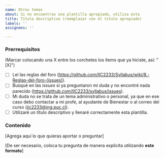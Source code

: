 ```yaml
---
name: Otros temas
about: Si no encuentras una plantilla apropiada, utiliza esta
title: Título descriptivo (reemplazar con el título apropiado)
labels: ''
assignees: ''

---
```


<!-- **Esta es una plantilla para que dejes dudas que no son cubiertas por las plantillas existentes. Recuerda utilizar la pestaña "Preview" para ver cómo se vería tu *issue* antes de publicarla.** -->

### Prerrequisitos
(Marcar colocando una X entre los corchetes los ítems que ya hiciste, así: "[X]")

* [ ] Leí las reglas del foro (https://github.com/IIC2233/Syllabus/wiki/8.-Reglas-del-foro-(issues)).
* [ ] Busqué en las *issues* si ya preguntaron mi duda y no encontré nada parecido (https://github.com/IIC2233/syllabus/issues).
* [ ] Mi duda no se trata de un tema administrativo o personal, ya que en ese caso debo contactar a mi profe, al ayudante de Bienestar o al correo del curso (iic2233@ing.puc.cl).
* [ ] Utilizaré un título descriptivo y llenaré correctamente esta plantilla.

### Contenido

[Agrega aquí lo que quieras aportar o preguntar]

[De ser necesario, coloca tu pregunta de manera explícita utilizando **este formato**]
